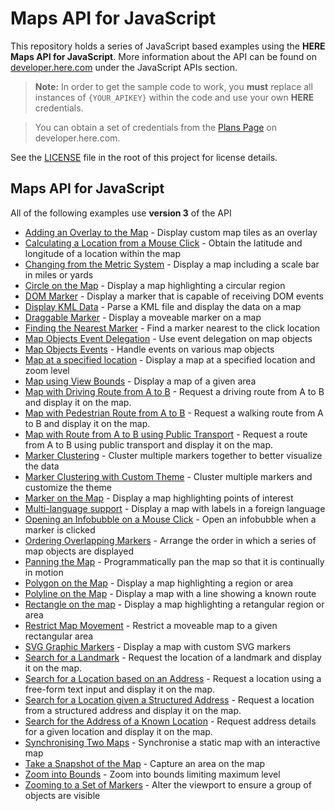 # Maps API for JavaScript

This repository holds a series of JavaScript based examples using the **HERE Maps API for JavaScript**. More information about the API can be found on [developer.here.com](https://developer.here.com/javascript-apis/) under the JavaScript APIs section.

> **Note:** In order to get the sample code to work, you **must** replace all instances of `{YOUR_APIKEY}` within the code and use your own **HERE** credentials.

> You can obtain a set of credentials from the [Plans Page](https://developer.here.com/plans) on developer.here.com.

See the [LICENSE](LICENSE) file in the root of this project for license details.

## Maps API for JavaScript

All of the following examples use **version 3** of the API

* [Adding an Overlay to the Map](custom-tile-overlay) - Display custom map tiles as an overlay
* [Calculating a Location from a Mouse Click](position-on-mouse-click) - Obtain the latitude and longitude of a location within the map
* [Changing from the Metric System](map-scale-bar-changing-from-the-metric-system) - Display a map including a scale bar in miles or yards
* [Circle on the Map](circle-on-the-map) - Display a map highlighting a circular region
* [DOM Marker](map-with-dom-marker) - Display a marker that is capable of receiving DOM events
* [Display KML Data](display-kml-on-map) - Parse a KML file and display the data on a map
* [Draggable Marker](draggable-marker) - Display a moveable marker on a map
* [Finding the Nearest Marker](finding-the-nearest-marker) - Find a marker nearest to the click location
* [Map Objects Event Delegation](map-objects-event-delegation) - Use event delegation on map objects
* [Map Objects Events](map-object-events-displayed) - Handle events on various map objects
* [Map at a specified location](map-at-specified-location) - Display a map at a specified location and zoom level
* [Map using View Bounds](map-using-view-bounds) - Display a map of a given area
* [Map with Driving Route from A to B](map-with-route-from-a-to-b) - Request a driving route from A to B and display it on the map.
* [Map with Pedestrian Route from A to B](map-with-pedestrian-route-from-a-to-b) - Request a walking route from A to B and display it on the map.
* [Map with Route from A to B using Public Transport](map-with-route-from-a-to-b-using-public-transport) - Request a route from A to B using public transport and display it on the map.
* [Marker Clustering](marker-clustering) - Cluster multiple markers together to better visualize the data
* [Marker Clustering with Custom Theme](custom-cluster-theme) - Cluster multiple markers and customize the theme
* [Marker on the Map](markers-on-the-map) - Display a map highlighting points of interest
* [Multi-language support](map-multi-language-support) - Display a map with labels in a foreign language
* [Opening an Infobubble on a Mouse Click](open-infobubble) - Open an infobubble when a marker is clicked
* [Ordering Overlapping Markers](ordering-overlapping-markers) - Arrange the order in which a series of map objects are displayed
* [Panning the Map](panning-the-map) - Programmatically pan the map so that it is continually in motion
* [Polygon on the Map](polygon-on-the-map) - Display a map highlighting a region or area
* [Polyline on the Map](polyline-on-the-map) - Display a map with a line showing a known route
* [Rectangle on the map](rectangle-on-the-map) - Display a map highlighting a retangular region or area
* [Restrict Map Movement](restrict-map) - Restrict a moveable map to a given rectangular area
* [SVG Graphic Markers](map-with-svg-graphic-markers) - Display a map with custom SVG markers
* [Search for a Landmark](search-for-landmark) - Request the location of a landmark and display it on the map.
* [Search for a Location based on an Address](geocode-a-location-from-address) - Request a location using a free-form text input and display it on the map.
* [Search for a Location given a Structured Address](geocode-a-location-from-structured-address) - Request a location from a structured address and display it on the map.
* [Search for the Address of a Known Location](reverse-geocode-an-address-from-location) - Request address details for a given location and display it on the map.
* [Synchronising Two Maps](synchronising-two-maps) - Synchronise a static map with an interactive map
* [Take a Snapshot of the Map](capture-map-area) - Capture an area on the map
* [Zoom into Bounds](custom-zooming-into-bounds) - Zoom into bounds limiting maximum level
* [Zooming to a Set of Markers](zoom-to-set-of-markers) - Alter the viewport  to ensure a group of objects are visible

